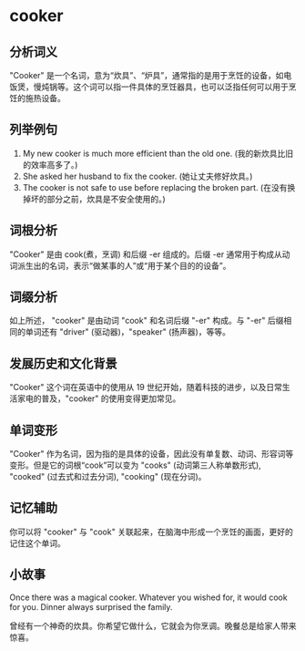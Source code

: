 # cooker

## 分析词义

  

"Cooker" 是一个名词，意为“炊具”、“炉具”，通常指的是用于烹饪的设备，如电饭煲，慢炖锅等。这个词可以指一件具体的烹饪器具，也可以泛指任何可以用于烹饪的施热设备。

  

## 列举例句

  

1.  My new cooker is much more efficient than the old one. (我的新炊具比旧的效率高多了。)
2.  She asked her husband to fix the cooker. (她让丈夫修好炊具。)
3.  The cooker is not safe to use before replacing the broken part. (在没有换掉坏的部分之前，炊具是不安全使用的。)

  

## 词根分析

  

"Cooker" 是由 cook(煮，烹调) 和后缀 -er 组成的。后缀 -er 通常用于构成从动词派生出的名词，表示“做某事的人”或“用于某个目的的设备”。

  

## 词缀分析

  

如上所述， "cooker" 是由动词 "cook" 和名词后缀 "-er" 构成。与 "-er" 后缀相同的单词还有 "driver" (驱动器)，"speaker" (扬声器)，等等。

  

## 发展历史和文化背景

  

"Cooker" 这个词在英语中的使用从 19 世纪开始，随着科技的进步，以及日常生活家电的普及，"cooker" 的使用变得更加常见。

  

## 单词变形

  

"Cooker" 作为名词，因为指的是具体的设备，因此没有单复数、动词、形容词等变形。但是它的词根“cook”可以变为 "cooks" (动词第三人称单数形式), "cooked" (过去式和过去分词), "cooking" (现在分词)。

  

## 记忆辅助

  

你可以将 "cooker" 与 "cook" 关联起来，在脑海中形成一个烹饪的画面，更好的记住这个单词。

  

## 小故事

  

Once there was a magical cooker. Whatever you wished for, it would cook for you. Dinner always surprised the family.

  

曾经有一个神奇的炊具。你希望它做什么，它就会为你烹调。晚餐总是给家人带来惊喜。
